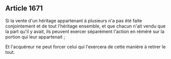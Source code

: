 Article 1671
----
Si la vente d'un héritage appartenant à plusieurs n'a pas été faite
conjointement et de tout l'héritage ensemble, et que chacun n'ait vendu que la
part qu'il y avait, ils peuvent exercer séparément l'action en réméré sur la
portion qui leur appartenait ;

Et l'acquéreur ne peut forcer celui qui l'exercera de cette manière à retirer le
tout.
